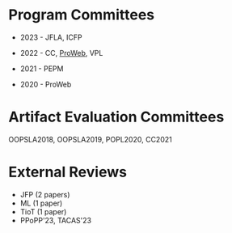 # Program Committees

* 2023 - JFLA, ICFP

* 2022 - CC, [ProWeb](https://2022.programming-conference.org/home/proweb-2022), VPL

* 2021 - PEPM

* 2020 - ProWeb

# Artifact Evaluation Committees

OOPSLA2018, OOPSLA2019, POPL2020, CC2021

# External Reviews

- JFP (2 papers)
- ML (1 paper)
- TioT (1 paper)
- PPoPP'23, TACAS'23
